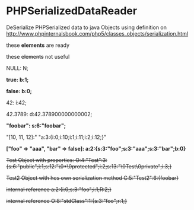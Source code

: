 # PHPSerializedDataReader
DeSerialize PHPSerialized data to java Objects
using definition on http://www.phpinternalsbook.com/php5/classes_objects/serialization.html 

 these **elements** are ready
 
 these ~~elements~~ not useful

NULL:         N;

**true:         b:1;**

****false:        b:0;****

42:           i:42;

42.3789:      d:42.378900000000002;

**"foobar":     s:6:"foobar";**

"[10, 11, 12]:"    "a:3:{i:0;i:10;i:1;i:11;i:2;i:12;}"

**["foo" => "aaa", "bar" => false]:     a:2:{s:3:"foo";s:3:"aaa";s:3:"bar";b:0}**

~~Test Object with properties: O:4:"Test":3:{s:6:"public";i:1;s:12:"\0*\0protected";i:2;s:13:"\0Test\0private";i:3;}~~

~~Test2 Object with hes own serialization method C:5:"Test2":6:{foobar}~~

~~internal reference a:2:{i:0;s:3:"foo";i:1;R:2;}~~

~~internal reference O:8:"stdClass":1:{s:3:"foo";r:1;}~~